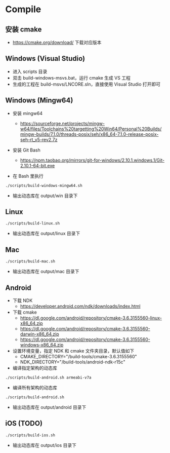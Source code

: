 # Compile

## 安装 cmake

- https://cmake.org/download/ 下载对应版本

## Windows (Visual Studio)

- 进入 scripts 目录
- 双击  build-windows-msvs.bat，运行 cmake 生成 VS 工程
- 生成的工程在 build-msvs/LNCORE.sln，直接使用 Visual Studio 打开即可

## Windows (Mingw64)

- 安装 mingw64
    - https://sourceforge.net/projects/mingw-w64/files/Toolchains%20targetting%20Win64/Personal%20Builds/mingw-builds/7.1.0/threads-posix/seh/x86_64-7.1.0-release-posix-seh-rt_v5-rev2.7z

- 安装 Git Bash
    - https://npm.taobao.org/mirrors/git-for-windows/2.10.1.windows.1/Git-2.10.1-64-bit.exe    

- 在 Bash 里执行

```
./scripts/build-windows-mingw64.sh
```

- 输出动态库在 output/win 目录下

## Linux

```
./scripts/build-linux.sh
```

- 输出动态库在 output/linux 目录下

## Mac

```
./scripts/build-mac.sh
```

- 输出动态库在 output/mac 目录下

## Android

- 下载 NDK
    - https://developer.android.com/ndk/downloads/index.html 
- 下载 cmake
    - https://dl.google.com/android/repository/cmake-3.6.3155560-linux-x86_64.zip
    - https://dl.google.com/android/repository/cmake-3.6.3155560-darwin-x86_64.zip
    - https://dl.google.com/android/repository/cmake-3.6.3155560-windows-x86_64.zip
- 设置环境变量，指定 NDK 和 cmake 文件夹目录，默认值如下
    - CMAKE_DIRECTORY="/build-tools/cmake-3.6.3155560"
    - NDK_DIRECTORY="/build-tools/android-ndk-r15c"
- 编译指定架构的动态库

```
./scripts/build-android.sh armeabi-v7a
```

- 编译所有架构的动态库

```
./scripts/build-android.sh
```

- 输出动态库在 output/android 目录下

## iOS (TODO)

```
./scripts/build-ios.sh
```

- 输出动态库在 output/ios 目录下

